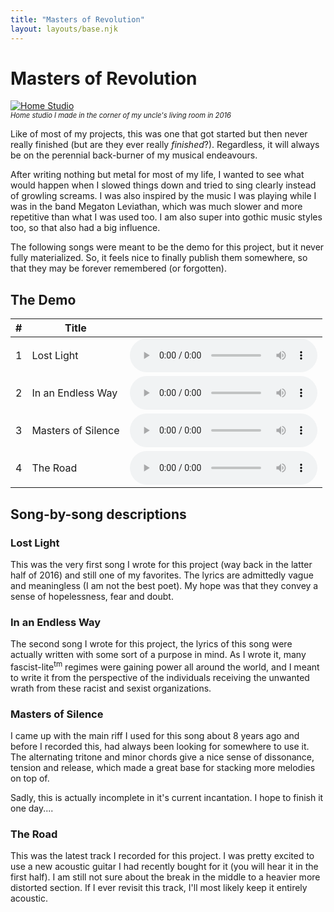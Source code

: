 ```yaml
---
title: "Masters of Revolution"
layout: layouts/base.njk
---
```


# Masters of Revolution

<div class="blog-image-right">
  <a href="home_studio.jpg" title="Home Studio">
    <img src="home_studio.jpg" alt="Home Studio"/>
  </a>
  <span style="font-size: 0.8em; display: inherit">
    <i>Home studio I made in the corner of my uncle's living room in 2016</i>
  </span>
</div>

Like of most of my projects, this was one that got started but then never really finished (but are they ever really *finished*?). Regardless, it will always be on the perennial back-burner of my musical endeavours. 

After writing nothing but metal for most of my life, I wanted to see what would happen when I slowed things down and tried to sing clearly instead of growling screams. I was also inspired by the music I was playing while I was in the band Megaton Leviathan, which was much slower and more repetitive than what I was used too. I am also super into gothic music styles too, so that also had a big influence.

The following songs were meant to be the demo for this project, but it never fully materialized. So, it feels nice to finally publish them somewhere, so that they may be forever remembered (or forgotten).

## The Demo

<table style="table-layout: auto; display: inherit; width: 100%">
  <thead>
    <th>#</th>
    <th>Title</th>
    <th></th>
  </thead>
  <tbody>
    <tr>
      <td>1</td>
      <td>Lost Light</td>
      <td>
        <audio id="track-1" controls>
          <source src="songs/Lost Light-001.mp3" type="audio/mpeg">
          No songs for you!!! (get a better browser that supports the audio tag)
        </audio> 
      </td>
    </tr>
    <tr>
      <td>2</td>
      <td>In an Endless Way</td>
      <td>
        <audio id="track-2" controls>
          <source src="songs/In an Endless Way-001.mp3" type="audio/mpeg">
          No songs for you!!! (get a better browser that supports the audio tag)
        </audio>
      </td>
    </tr>
    <tr>
      <td>3</td>
      <td>Masters of Silence</td>
      <td>
        <audio id="track-3" controls>
          <source src="songs/Masters of Silence.mp3" type="audio/mpeg">
          No songs for you!!! (get a better browser that supports the audio tag)
        </audio>
      </td>
    </tr>
    <tr>
      <td>4</td>
      <td>The Road</td>
      <td>
        <audio id="track-4" controls>
          <source src="songs/The Road (demo).mp3" type="audio/mpeg">
          No songs for you!!! (get a better browser that supports the audio tag)
        </audio>
      </td>
    </tr>
  </tbody>
</table>

## Song-by-song descriptions

### Lost Light

This was the very first song I wrote for this project (way back in the latter half of 2016) and still one of my favorites. The lyrics are admittedly vague and meaningless (I am not the best poet). My hope was that they convey a sense of hopelessness, fear and doubt.


### In an Endless Way 

The second song I wrote for this project, the lyrics of this song were actually written with some sort of a purpose in mind. As I wrote it, many fascist-lite<sup>tm</sup> regimes were gaining power all around the world, and I meant to write it from the perspective of the individuals receiving the unwanted wrath from these racist and sexist organizations.

### Masters of Silence

I came up with the main riff I used for this song about 8 years ago and before I recorded this, had always been looking for somewhere to use it. The alternating tritone and minor chords give a nice sense of dissonance, tension and release, which made a great base for stacking more melodies on top of.

Sadly, this is actually incomplete in it's current incantation. I hope to finish it one day....

### The Road

This was the latest track I recorded for this project. I was pretty excited to use a new acoustic guitar I had recently bought for it (you will hear it in the first half). I am still not sure about the break in the middle to a heavier more distorted section. If I ever revisit this track, I'll most likely keep it entirely acoustic.


<script>
$(document).ready(function( $ ) {
  var audioTracks = [];

  // Collect all the audio tracks
  $('audio').each(function(idx, elm) {
    console.log(elm);
    audioTracks.push(elm.id);
  });

	$('audio').on("play", function (me) {

    // Make sure there's only one track playing at a time
		$('audio').each(function (i,e) {
			if (e !== me.currentTarget) {
				this.pause(); 
			}
		});

    // If this isn't the last row in the table find the next audio element and play it.
    // This should end up functioning a lot like Bandcamp's interface.
    $('audio').on('ended', function(me) {
      var elmId = me.target.id;
      var nextIdx = audioTracks.indexOf(elmId) + 1;

      if (nextIdx < audioTracks.length) {
        nextElmId = audioTracks[nextIdx];
        $(`#${nextElmId}`)[0].play();
      }
    });
	});
});
</script>
